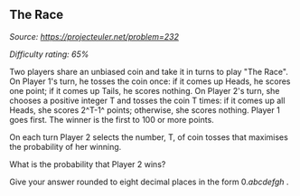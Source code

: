 The Race
--------

*Source: https://projecteuler.net/problem=232*


*Difficulty rating: 65%*

Two players share an unbiased coin and take it in turns to play "The
Race". On Player 1's turn, he tosses the coin once: if it comes up
Heads, he scores one point; if it comes up Tails, he scores nothing. On
Player 2's turn, she chooses a positive integer T and tosses the coin T
times: if it comes up all Heads, she scores 2^T-1^ points; otherwise,
she scores nothing. Player 1 goes first. The winner is the first to 100
or more points.

On each turn Player 2 selects the number, T, of coin tosses that
maximises the probability of her winning.

What is the probability that Player 2 wins?

Give your answer rounded to eight decimal places in the form
0.*abcdefgh* .
